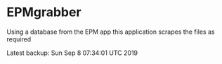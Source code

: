 # EPMgrabber
Using a database from the EPM app this application scrapes the files as required


Latest backup: Sun Sep 8 07:34:01 UTC 2019
